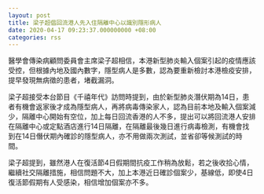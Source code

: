 ```yaml
---
layout: post
title: 梁子超倡回流港人先入住隔離中心以識別隱形病人
date: 2020-04-17 09:23:37.000000000 +08:00
categories: rss
---
```


醫學會傳染病顧問委員會主席梁子超相信，本港新型肺炎輸入個案引起的疫情應該受控，但根據內地及國內數字，隱型病人是多數，認為要重新檢討本港檢疫安排，提早發現無病徵的患者，堵截漏洞。

梁子超接受本台節目《千禧年代》訪問時提到，由於新型肺炎潛伏期為14日，患者有機會返家後才成為隱型病人，再將病毒傳染家人，認為目前本地及輸入個案減少，隔離中心開始有空位，加上每日回流香港的人不多，提出可以將回流港人安排在隔離中心或定點酒店進行14日隔離，在隔離最後幾日進行病毒檢測，有機會找到在14日僭伏期內確診的隱型病人，亦不用做兩次測試，並省卻等候測試的時間。

梁子超提到，雖然港人在復活節4日假期間抗疫工作稍為放鬆，若之後收拾心情，繼續社交隔離措施，相信問題不大，加上本港近日確診個案少，基線低，即使4日復活節假期有人受感染，相信增加個案亦不多。
